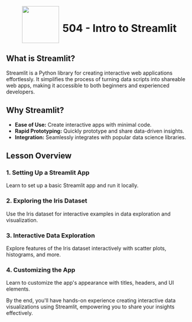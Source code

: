 <div style="display: flex; align-items: center; justify-content: center; text-align: center;">
  <img src="https://coursereport-s3-production.global.ssl.fastly.net/uploads/school/logo/219/original/CT_LOGO_NEW.jpg" width="100" style="margin-right: 10px;">
  <div>
    <h1><b>504 - Intro to Streamlit</b></h1>
  </div>
</div>

## What is Streamlit?

Streamlit is a Python library for creating interactive web applications effortlessly. It simplifies the process of turning data scripts into shareable web apps, making it accessible to both beginners and experienced developers.

## Why Streamlit?

- **Ease of Use:** Create interactive apps with minimal code.
- **Rapid Prototyping:** Quickly prototype and share data-driven insights.
- **Integration:** Seamlessly integrates with popular data science libraries.

## Lesson Overview

### 1. Setting Up a Streamlit App
Learn to set up a basic Streamlit app and run it locally.

### 2. Exploring the Iris Dataset
Use the Iris dataset for interactive examples in data exploration and visualization.

### 3. Interactive Data Exploration
Explore features of the Iris dataset interactively with scatter plots, histograms, and more.

### 4. Customizing the App
Learn to customize the app's appearance with titles, headers, and UI elements.

By the end, you'll have hands-on experience creating interactive data visualizations using Streamlit, empowering you to share your insights effectively.
